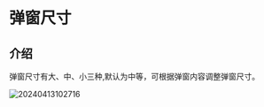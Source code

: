 # 弹窗尺寸

## 介绍

弹窗尺寸有大、中、小三种,默认为中等，可根据弹窗内容调整弹窗尺寸。

![20240413102716](https://static-docs.nocobase.com/20240413102716.png)